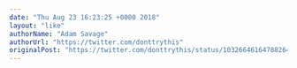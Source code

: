 ```yaml
---
date: "Thu Aug 23 16:23:25 +0000 2018"
layout: "like"
authorName: "Adam Savage"
authorUrl: "https://twitter.com/donttrythis"
originalPost: "https://twitter.com/donttrythis/status/1032664616478826496"
---
```

